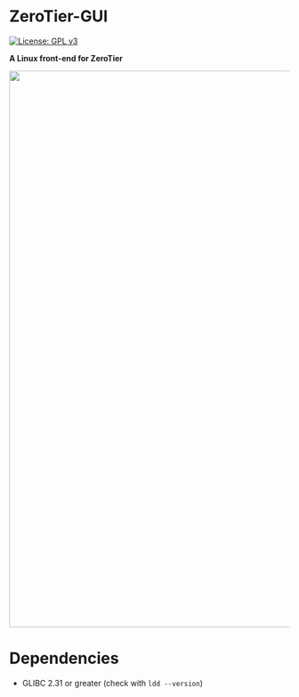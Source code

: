 # ZeroTier-GUI

[![License: GPL v3](https://img.shields.io/badge/License-GPL%20v3-blue.svg)](https://github.com/tralph3/ZeroTier-GUI/blob/master/LICENSE)

**A Linux front-end for ZeroTier**

<img src="https://i.imgur.com/eNFpFyO.png" width="1000">


# Dependencies

* GLIBC 2.31 or greater (check with `ldd --version`)
